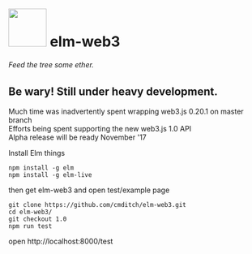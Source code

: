 # <img src="https://cdn.rawgit.com/cmditch/elm-web3/master/elm-web3-logo.svg" width="75"> elm-web3
###### Feed the tree some ether.

## Be wary! Still under heavy development.
Much time was inadvertently spent wrapping web3.js 0.20.1 on master branch    
Efforts being spent supporting the new web3.js 1.0 API    
Alpha release will be ready November '17   

Install Elm things    
```
npm install -g elm
npm install -g elm-live
```
then get elm-web3 and open test/example page   
```
git clone https://github.com/cmditch/elm-web3.git
cd elm-web3/
git checkout 1.0
npm run test
```
open http://localhost:8000/test   
